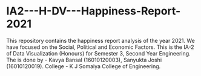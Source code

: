 # IA2---H-DV---Happiness-Report-2021

This repository contains the happiness report analysis of the year 2021. We have focused on the Social, Political and Economic Factors. 
This is the IA-2 of Data Visualization (Honours) for Semester 3, Second Year Engineering.
The is done by - Kavya Bansal (16010120003), Sanyukta Joshi (16010120019).
College - K J Somaiya College of Engineering.
